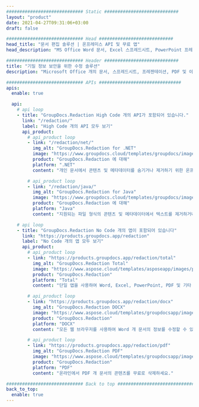 ```yaml
---
############################# Static ############################
layout: "product"
date: 2021-04-27T09:31:06+03:00
draft: false

############################# Head ############################
head_title: "문서 편집 솔루션 | 온프레미스 API 및 무료 앱"
head_description: "MS Office Word 문서, Excel 스프레드시트, PowerPoint 프레젠테이션, PDF 및 이미지 파일 형식에서 메타데이터 및 텍스트 콘텐츠를 제거, 수정 또는 숨길 수 있습니다."

############################# Header ############################
title: "기밀 정보 보안을 위한 수정 솔루션"
description: "Microsoft Office 개의 문서, 스프레드시트, 프레젠테이션, PDF 및 이미지에서 개인 정보를 숨기거나 제거합니다."

############################# APIs ###############################
apis:
  enable: true

  api:
    # api loop
    - title: "GroupDocs.Redaction High Code 개의 API가 포함되어 있습니다."
      link: "/redaction/"
      label: "High Code 개의 API 모두 보기"
      api_product:
        # api_product loop
        - link: "/redaction/net/"
          img_alt: "GroupDocs.Redaction for .NET"
          image: "https://www.groupdocs.cloud/templates/groupdocs/images/product-logos/groupdocs-redaction-net.png"
          product: "GroupDocs.Redaction 에 대해"
          platform: ".NET"
          content: "개인 문서에서 콘텐츠 및 메타데이터를 숨기거나 제거하기 위한 온프레미스 .NET API."

        # api_product loop
        - link: "/redaction/java/"
          img_alt: "GroupDocs.Redaction for Java"
          image: "https://www.groupdocs.cloud/templates/groupdocs/images/product-logos/groupdocs-redaction-java.png"
          product: "GroupDocs.Redaction 에 대해"
          platform: "Java"
          content: "지원되는 파일 형식의 콘텐츠 및 메타데이터에서 텍스트를 제거하거나 숨기는 On-Premise Java API"

    # api loop
    - title: "GroupDocs.Redaction No Code 개의 앱이 포함되어 있습니다"
      link: "https://products.groupdocs.app/redaction"
      label: "No Code 개의 앱 모두 보기"
      api_product:
        # api_product loop
        - link: "https://products.groupdocs.app/redaction/total"
          img_alt: "GroupDocs.Redaction Total"
          image: "https://www.aspose.cloud/templates/asposeapp/images/products/logo/asposeredaction-app.png"
          product: "GroupDocs.Redaction"
          platform: "Total"
          content: "단일 앱을 사용하여 Word, Excel, PowerPoint, PDF 및 기타 여러 유형의 문서에서 민감한 정보를 삭제할 수 있습니다."

        # api_product loop
        - link: "https://products.groupdocs.app/redaction/docx"
          img_alt: "GroupDocs.Redaction DOCX"
          image: "https://www.aspose.cloud/templates/groupdocsapp/images/products/logo/groupdocswords-app.png"
          product: "GroupDocs.Redaction"
          platform: "DOCX"
          content: "모든 웹 브라우저를 사용하여 Word 개 문서의 정보를 수정할 수 있습니다."

        # api_product loop
        - link: "https://products.groupdocs.app/redaction/pdf"
          img_alt: "GroupDocs.Redaction PDF"
          image: "https://www.aspose.cloud/templates/groupdocsapp/images/products/logo/groupdocspdf-app.png"
          product: "GroupDocs.Redaction"
          platform: "PDF"
          content: "온라인에서 PDF 개 문서의 콘텐츠를 무료로 삭제하세요."

############################# Back to top ###############################
back_to_top:
  enable: true
---
```

